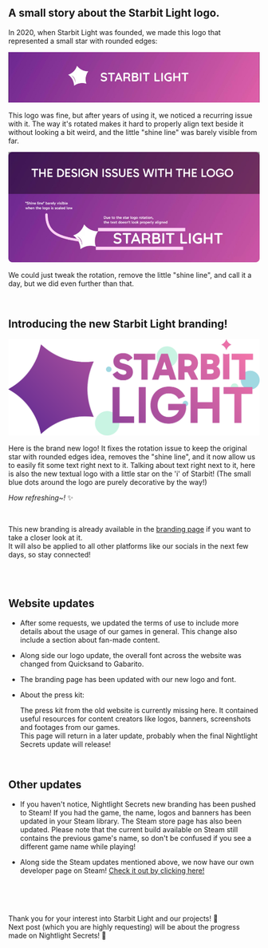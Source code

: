## A small story about the Starbit Light logo.

In 2020, when Starbit Light was founded, we made this logo that represented a small star with rounded edges:

![Starbit Light old logo](updates-march-2025-img/old_logo.jpg)

This logo was fine, but after years of using it, we noticed a recurring issue with it. The way it's rotated makes it hard to properly align text beside it without looking a bit weird, and the little "shine line" was barely visible from far.

![Starbit Light old logo design issues](updates-march-2025-img/design_issues.jpg)

We could just tweak the rotation, remove the little "shine line", and call it a day, but we did even further than that.

<br>

## Introducing the new Starbit Light branding!

![Starbit Light new logo](../assets/img/sbl/sbl_logo_text_colored_dots.svg)

Here is the brand new logo! It fixes the rotation issue to keep the original star with rounded edges idea, removes the "shine line", and it now allow us to easily fit some text right next to it. Talking about text right next to it, here is also the new textual logo with a little star on the 'i' of Starbit! (The small blue dots around the logo are purely decorative by the way!)

*How refreshing~!* ✨

<br>

This new branding is already available in the <a href="../branding" target="_blank">branding page</a> if you want to take a closer look at it.\
It will also be applied to all other platforms like our socials in the next few days, so stay connected!

<br>
<br>

## Website updates

- After some requests, we updated the terms of use to include more details about the usage of our games in general. This change also include a section about fan-made content.

- Along side our logo update, the overall font across the website was changed from Quicksand to Gabarito.

- The branding page has been updated with our new logo and font.

- About the press kit:

	The press kit from the old website is currently missing here.
	It contained useful resources for content creators like logos, banners, screenshots and footages from our games.\
	This page will return in a later update, probably when the final Nightlight Secrets update will release!

<br>

## Other updates

- If you haven't notice, Nightlight Secrets new branding has been pushed to Steam! If you had the game, the name, logos and banners has been updated in your Steam library. The Steam store page has also been updated. Please note that the current build available on Steam still contains the previous game's name, so don't be confused if you see a different game name while playing!

- Along side the Steam updates mentioned above, we now have our own developer page on Steam! <a href="https://store.steampowered.com/developer/starbitlight" target="_blank">Check it out by clicking here!</a>

<br>
<br>
<br>

Thank you for your interest into Starbit Light and our projects! 💖\
Next post (which you are highly requesting) will be about the progress made on Nightlight Secrets! 🌠